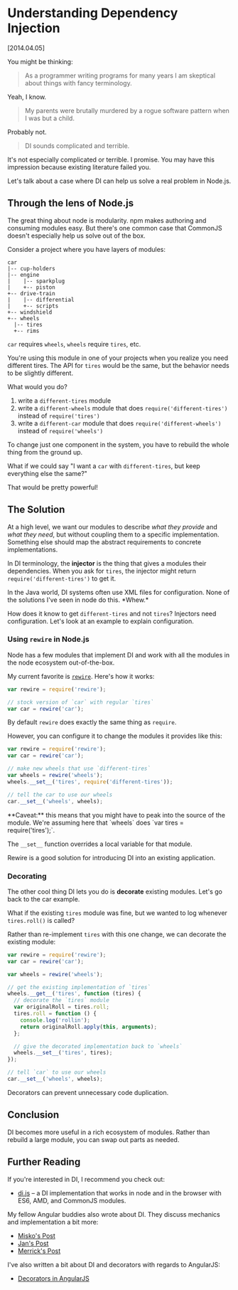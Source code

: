 # Understanding Dependency Injection

<span class="date">[2014.04.05]</span>

You might be thinking:

> As a programmer writing programs for many years I am skeptical about things with fancy terminology.

Yeah, I know.

> My parents were brutally murdered by a rogue software pattern when I was but a child.

Probably not.

> DI sounds complicated and terrible.

It's not especially complicated or terrible. I promise.
You may have this impression because existing literature failed you.

Let's talk about a case where DI can help us solve a real problem in Node.js.


## Through the lens of Node.js

The great thing about node is modularity. npm makes authoring and consuming modules easy.
But there's one common case that CommonJS doesn't especially help us solve out of the box.

Consider a project where you have layers of modules:

```
car
|-- cup-holders
|-- engine
|    |-- sparkplug
|    +-- piston
+-- drive-train
|    |-- differential
|    +-- scripts
+-- windshield
+-- wheels
  |-- tires
  +-- rims
```

`car` requires `wheels`, `wheels` require `tires`, etc.

You're using this module in one of your projects when you realize you need different tires.
The API for `tires` would be the same, but the behavior needs to be slightly different.

What would you do?

1. write a `different-tires` module
2. write a `different-wheels` module that does `require('different-tires')` instead of `require('tires')`
2. write a `different-car` module that does `require('different-wheels')` instead of `require('wheels')`

To change just one component in the system, you have to rebuild the whole thing from the ground up.

What if we could say "I want a `car` with `different-tires`, but keep everything else the same?"

That would be pretty powerful!


## The Solution

At a high level, we want our modules to describe *what they provide* and *what they need*,
but without coupling them to a specific implementation.
Something else should map the abstract requirements to concrete implementations.

In DI terminology, the **injector** is the thing that gives a modules their dependencies.
When you ask for `tires`, the injector might return `require('different-tires')` to get it.

<aside>
In the Java world, DI systems often use XML files for configuration.
None of the solutions I've seen in node do this. *Whew.*
</aside>

How does it know to get `different-tires` and not `tires`?
Injectors need configuration. Let's look at an example to explain configuration.

### Using `rewire` in Node.js

Node has a few modules that implement DI and work with all the modules in the node ecosystem out-of-the-box.

My current favorite is [`rewire`][rewire].
Here's how it works:

```javascript
var rewire = require('rewire');

// stock version of `car` with regular `tires`
var car = rewire('car');
```

By default `rewire` does exactly the same thing as `require`.

However, you can configure it to change the modules it provides like this:

```javascript
var rewire = require('rewire');
var car = rewire('car');

// make new wheels that use `different-tires`
var wheels = rewire('wheels');
wheels.__set__('tires', require('different-tires'));

// tell the car to use our wheels
car.__set__('wheels', wheels);
```

<aside>
**Caveat:** this means that you might have to peak into the source of the module.
We're assuming here that `wheels` does `var tires = require('tires');`.
</aside>

The `__set__` function overrides a local variable for that module.

Rewire is a good solution for introducing DI into an existing application.


### Decorating

The other cool thing DI lets you do is **decorate** existing modules.
Let's go back to the car example.

What if the existing `tires` module was fine, but we wanted to log whenever `tires.roll()` is called?

Rather than re-implement `tires` with this one change, we can decorate the existing module:

```javascript
var rewire = require('rewire');
var car = rewire('car');

var wheels = rewire('wheels');

// get the existing implementation of `tires`
wheels.__get__('tires', function (tires) {
  // decorate the `tires` module
  var originalRoll = tires.roll;
  tires.roll = function () {
    console.log('rollin');
    return originalRoll.apply(this, arguments);
  };

  // give the decorated implementation back to `wheels`
  wheels.__set__('tires', tires);
});

// tell `car` to use our wheels
car.__set__('wheels', wheels);
```

Decorators can prevent unnecessary code duplication.


## Conclusion

DI becomes more useful in a rich ecosystem of modules.
Rather than rebuild a large module, you can swap out parts as needed.


## Further Reading

If you're interested in DI, I recommend you check out:

* [di.js][] – a DI implementation that works in node and in the browser with ES6, AMD, and CommonJS modules.

My fellow Angular buddies also wrote about DI. They discuss mechanics and implementation a bit more:

* [Misko's Post](http://misko.hevery.com/2010/05/29/dependency-injection-and-javascript-closures/)
* [Jan's Post](http://blog.jankuca.com/post/23066002249/dependency-injection-javascript)
* [Merrick's Post](http://merrickchristensen.com/articles/javascript-dependency-injection.html)

I've also written a bit about DI and decorators with regards to AngularJS:

* [Decorators in AngularJS](https://github.com/btford/brian-talks-about-decorators)

[rewire]: https://github.com/jhnns/rewire
[di.js]: https://github.com/angular/di.js
